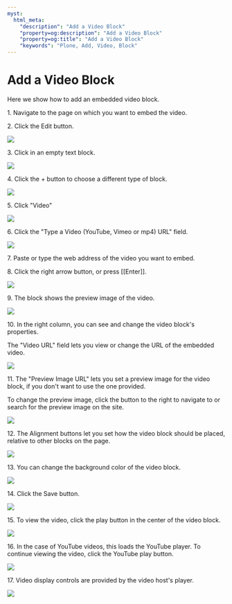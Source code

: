```yaml
---
myst:
  html_meta:
    "description": "Add a Video Block"
    "property=og:description": "Add a Video Block"
    "property=og:title": "Add a Video Block"
    "keywords": "Plone, Add, Video, Block"
---
```


# Add a Video Block

[//]: # (You can add an embedded video block to a page.)
[//]: # ()
[//]: # (# Embedding a Video)
[//]: # (#### [Made by T. Kim Nguyen with Scribe]&#40;https://scribehow.com/shared/Embedding_a_Video__mv5F-j7gRF-PMLbsgRfSrA&#41;)
Here we show how to add an embedded video block.

1\. Navigate to the page on which you want to embed the video.


2\. Click the Edit button.

![](https://ajeuwbhvhr.cloudimg.io/colony-recorder.s3.amazonaws.com/files/2024-11-23/89feb1a2-af34-47c6-99e9-77427b9ad432/ascreenshot.jpeg?tl_px=0,0&br_px=1719,961&force_format=jpeg&q=100&width=1120.0&wat=1&wat_opacity=0.7&wat_gravity=northwest&wat_url=https://colony-recorder.s3.us-west-1.amazonaws.com/images/watermarks/FB923C_standard.png&wat_pad=13,33)


3\. Click in an empty text block.

![](https://ajeuwbhvhr.cloudimg.io/colony-recorder.s3.amazonaws.com/files/2024-11-23/b31b1f63-0df8-4b0d-894e-b160a669e42f/ascreenshot.jpeg?tl_px=0,255&br_px=1719,1216&force_format=jpeg&q=100&width=1120.0&wat=1&wat_opacity=0.7&wat_gravity=northwest&wat_url=https://colony-recorder.s3.us-west-1.amazonaws.com/images/watermarks/FB923C_standard.png&wat_pad=496,276)


4\. Click the + button to choose a different type of block.

![](https://ajeuwbhvhr.cloudimg.io/colony-recorder.s3.amazonaws.com/files/2024-11-23/21ae2a43-6230-456c-bb7d-8ba52f5a52a9/ascreenshot.jpeg?tl_px=232,309&br_px=1952,1270&force_format=jpeg&q=100&width=1120.0&wat=1&wat_opacity=0.7&wat_gravity=northwest&wat_url=https://colony-recorder.s3.us-west-1.amazonaws.com/images/watermarks/FB923C_standard.png&wat_pad=524,277)


5\. Click "Video"

![](https://ajeuwbhvhr.cloudimg.io/colony-recorder.s3.amazonaws.com/files/2024-11-23/c020b022-8675-49e7-8b84-34e8e5a65c75/ascreenshot.jpeg?tl_px=793,0&br_px=2513,961&force_format=jpeg&q=100&width=1120.0&wat=1&wat_opacity=0.7&wat_gravity=northwest&wat_url=https://colony-recorder.s3.us-west-1.amazonaws.com/images/watermarks/FB923C_standard.png&wat_pad=524,214)


6\. Click the "Type a Video (YouTube, Vimeo or mp4) URL" field.

![](https://ajeuwbhvhr.cloudimg.io/colony-recorder.s3.amazonaws.com/files/2024-11-23/79330f38-081d-4d16-b5a0-9e4b2dbb0f3d/ascreenshot.jpeg?tl_px=162,614&br_px=1881,1576&force_format=jpeg&q=100&width=1120.0&wat=1&wat_opacity=0.7&wat_gravity=northwest&wat_url=https://colony-recorder.s3.us-west-1.amazonaws.com/images/watermarks/FB923C_standard.png&wat_pad=524,282)


7\. Paste or type the web address of the video you want to embed.


8\. Click the right arrow button, or press [[Enter]].

![](https://ajeuwbhvhr.cloudimg.io/colony-recorder.s3.amazonaws.com/files/2024-11-23/c2a67e0a-eb25-4535-90a4-bd4a0ce8dac1/ascreenshot.jpeg?tl_px=474,614&br_px=2194,1576&force_format=jpeg&q=100&width=1120.0&wat=1&wat_opacity=0.7&wat_gravity=northwest&wat_url=https://colony-recorder.s3.us-west-1.amazonaws.com/images/watermarks/FB923C_standard.png&wat_pad=524,281)


9\. The block shows the preview image of the video.

![](https://ajeuwbhvhr.cloudimg.io/colony-recorder.s3.amazonaws.com/files/2024-11-23/9b4f7f32-bbf3-4001-b96b-0972ec3428e1/ascreenshot.jpeg?tl_px=0,105&br_px=1719,1066&force_format=jpeg&q=100&width=1120.0&wat=1&wat_opacity=0.7&wat_gravity=northwest&wat_url=https://colony-recorder.s3.us-west-1.amazonaws.com/images/watermarks/FB923C_standard.png&wat_pad=146,277)


10\. In the right column, you can see and change the video block's properties. 

The "Video URL" field lets you view or change the URL of the embedded video.

![](https://ajeuwbhvhr.cloudimg.io/colony-recorder.s3.amazonaws.com/files/2024-11-23/52f559cf-7aed-4e4a-b9af-6b1402135215/ascreenshot.jpeg?tl_px=1090,0&br_px=2810,961&force_format=jpeg&q=100&width=1120.0&wat=1&wat_opacity=0.7&wat_gravity=northwest&wat_url=https://colony-recorder.s3.us-west-1.amazonaws.com/images/watermarks/FB923C_standard.png&wat_pad=677,154)


11\. The "Preview Image URL" lets you set a preview image for the video block, if you don't want to use the one provided. 

To change the preview image, click the button to the right to navigate to or search for the preview image on the site.

![](https://ajeuwbhvhr.cloudimg.io/colony-recorder.s3.amazonaws.com/files/2024-11-23/0d76ee5f-2d25-4ef2-ab5c-fc53b1cb4162/ascreenshot.jpeg?tl_px=1090,0&br_px=2810,961&force_format=jpeg&q=100&width=1120.0&wat=1&wat_opacity=0.7&wat_gravity=northwest&wat_url=https://colony-recorder.s3.us-west-1.amazonaws.com/images/watermarks/FB923C_standard.png&wat_pad=677,241)


12\. The Alignment buttons let you set how the video block should be placed, relative to other blocks on the page.

![](https://ajeuwbhvhr.cloudimg.io/colony-recorder.s3.amazonaws.com/files/2024-11-23/4682167f-abe4-4c66-a940-55e795061ef1/ascreenshot.jpeg?tl_px=1090,77&br_px=2810,1038&force_format=jpeg&q=100&width=1120.0&wat=1&wat_opacity=0.7&wat_gravity=northwest&wat_url=https://colony-recorder.s3.us-west-1.amazonaws.com/images/watermarks/FB923C_standard.png&wat_pad=902,277)


13\. You can change the background color of the video block.

![](https://ajeuwbhvhr.cloudimg.io/colony-recorder.s3.amazonaws.com/files/2024-11-23/4ac158f9-893b-452e-b9b0-4b625eb5ac6f/ascreenshot.jpeg?tl_px=1090,425&br_px=2810,1386&force_format=jpeg&q=100&width=1120.0&wat=1&wat_opacity=0.7&wat_gravity=northwest&wat_url=https://colony-recorder.s3.us-west-1.amazonaws.com/images/watermarks/FB923C_standard.png&wat_pad=844,277)


14\. Click the Save button.

![](https://ajeuwbhvhr.cloudimg.io/colony-recorder.s3.amazonaws.com/files/2024-11-23/82a5d6ca-1101-4775-902c-9ffe4184828d/ascreenshot.jpeg?tl_px=0,0&br_px=1719,961&force_format=jpeg&q=100&width=1120.0&wat=1&wat_opacity=0.7&wat_gravity=northwest&wat_url=https://colony-recorder.s3.us-west-1.amazonaws.com/images/watermarks/FB923C_standard.png&wat_pad=30,22)


15\. To view the video, click the play button in the center of the video block.

![](https://ajeuwbhvhr.cloudimg.io/colony-recorder.s3.amazonaws.com/files/2024-11-23/e354c1eb-ca52-4da7-a255-bc9987e8b10a/ascreenshot.jpeg?tl_px=612,411&br_px=2332,1372&force_format=jpeg&q=100&width=1120.0&wat=1&wat_opacity=0.7&wat_gravity=northwest&wat_url=https://colony-recorder.s3.us-west-1.amazonaws.com/images/watermarks/FB923C_standard.png&wat_pad=524,277)


16\. In the case of YouTube videos, this loads the YouTube player. To continue viewing the video, click the YouTube play button.

![](https://ajeuwbhvhr.cloudimg.io/colony-recorder.s3.amazonaws.com/files/2024-11-23/9a095787-2578-4119-95ac-25960518a169/ascreenshot.jpeg?tl_px=612,409&br_px=2332,1370&force_format=jpeg&q=100&width=1120.0&wat=1&wat_opacity=0.7&wat_gravity=northwest&wat_url=https://colony-recorder.s3.us-west-1.amazonaws.com/images/watermarks/FB923C_standard.png&wat_pad=524,277)


17\. Video display controls are provided by the video host's player.

![](https://ajeuwbhvhr.cloudimg.io/colony-recorder.s3.amazonaws.com/files/2024-11-23/e7654737-bcc5-4fd3-8885-55f37d55dfdb/ascreenshot.jpeg?tl_px=0,614&br_px=1719,1576&force_format=jpeg&q=100&width=1120.0&wat=1&wat_opacity=0.7&wat_gravity=northwest&wat_url=https://colony-recorder.s3.us-west-1.amazonaws.com/images/watermarks/FB923C_standard.png&wat_pad=345,462)

[//]: # (#### [Made with Scribe]&#40;https://scribehow.com/shared/Embedding_a_Video__mv5F-j7gRF-PMLbsgRfSrA&#41;)



